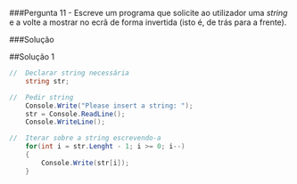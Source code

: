 ###Pergunta
11 - Escreve um programa que solicite ao utilizador uma _string_ e a volte a
mostrar no ecrã de forma invertida (isto é, de trás para a frente).

###Solução

##Solução 1

```cs
//  Declarar string necessária
    string str;

//  Pedir string
    Console.Write("Please insert a string: ");
    str = Console.ReadLine();
    Console.WriteLine();

//  Iterar sobre a string escrevendo-a
    for(int i = str.Lenght - 1; i >= 0; i--)
    {
        Console.Write(str[i]);
    }
```
